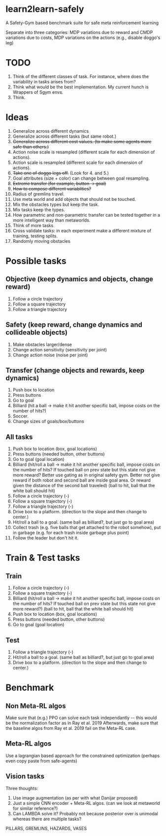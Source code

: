 # learn2learn-safely
A Safety-Gym based benchmark suite for safe meta reinforcement learning

Separate into three categories: MDP variations due to reward and CMDP variations due to costs, MDP variations on the actions (e.g., disable doggo's leg)


# TODO 
1. Think of the different classes of task. For instance, where does the variability in tasks arises from?
2. Think what would be the best implementation. My current hunch is Wrappers of Sgym envs.
3. Think.

# Ideas
1. Generalize across different dynamics
2. Generalize across different tasks (but same robot.)
3. ~~Generalize across different cost values. (to make some agents more safe than others.)~~
4. Action noise scale is resampled (different scale for each dimension of actions).
5. Action scale is resampled (different scale for each dimension of actions).
6. ~~Take one of doggo legs off.~~ (Look for 4. and 5.)
7. Goal attributes (size + color) can change between goal resampling.
8. ~~Extreme transfer (for example, button -> goal)~~
9. ~~How to compose different variablities?~~
10. Radius of gremlins travel.
11. Use meta world and add objects that should not be touched. 
12. Mix the obstacles types but keep the task.
13. Mix tasks keep the types.
14. How parametric and non-parametric transfer can be tested together in a more intelligent way than metaworlds.
15. Think of more tasks
16. Cross validate tasks: in each experiment make a different mixture of training, testing splits.
17. Randomly moving obstacles 

# Possible tasks
## Objective (keep dynamics and objects, change reward)
1. Follow a circle trajectory
2. Follow a square trajectory
3. Follow a triangle trajectory

## Safety (keep reward, change dynamics and collideable objects)
1. Make obstacles larger/dense
2. Change action sensitivity (sensitivity per joint)
3. Change action noise (noise per joint)

## Transfer (change objects and rewards, keep dynamics)
1. Push box to location
2. Press buttons
3. Go to goal
4. Billiard (hit a ball -> make it hit another specific ball, impose costs on the number of hits?)
5. Soccer.
6. Change sizes of goals/box/buttons

## All tasks
1. Push box to location (box, goal locations)
2. Press buttons (needed button, other buttons)
3. Go to goal (goal location)
4. Billiard (hit/roll a ball -> make it hit another specific ball, impose costs on the number of hits? If touched ball on prev state but this state not give more reward? Better use gating as in original safety gym. Better not give reward if both robot and second ball are inside goal area. Or reward given the distance of the second ball traveled) (ball to hit, ball that the white ball should hit)
5. Follow a circle trajectory (-)
6. Follow a square trajectory (-)
7. Follow a triangle trajectory (-)
8. Drive box to a platform. (direction to the slope and then change to center.)
9. Hit/roll a ball to a goal. (same ball as billiard?, but just go to goal area)
10. Collect trash (e.g. five balls that get attached to the robot somehow), put in garbage (e.g. for each trash inside garbage plus point)
11. Follow the leader but don't hit it.

# Train & Test tasks
## Train
1. Follow a circle trajectory (-)
2. Follow a square trajectory (-)
3. Billiard (hit/roll a ball -> make it hit another specific ball, impose costs on the number of hits? If touched ball on prev state but this state not give more reward?) (ball to hit, ball that the white ball should hit)
4. Push box to location (box, goal locations)
5. Press buttons (needed button, other buttons)
6. Go to goal (goal location)

## Test
1. Follow a triangle trajectory (-)
2. Hit/roll a ball to a goal. (same ball as billiard?, but just go to goal area)
3. Drive box to a platform. (direction to the slope and then change to center.)


# Benchmark
## Non Meta-RL algos
Make sure that (e.g.) PPO can solve each task independantly -- this would be the normalization factor as in Ray et al. 2019
Afterwards, make sure that the baseline algos from Ray et al. 2019 fail on the Meta-RL case.

## Meta-RL algos
Use a lagrangian based approach for the constrained optimization (perhaps even copy paste from safe-agents)

## Vision tasks
Three thoughts: 
1. Use image augmentation (as per with what Danijar proposed)
2. Just a simple CNN encoder + Meta-RL algos. (can we look at metaworld for similar reference?)
3. Can LAMBDA solve it? Probably not because posterior over is unimodal whereas there are multiple tasks?







PILLARS, GREMLINS, HAZARDS, VASES